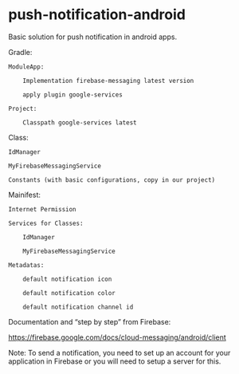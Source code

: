 # push-notification-android
Basic solution for push notification in android apps.

Gradle:
	
	ModuleApp:
		
		Implementation firebase-messaging latest version
	
		apply plugin google-services
		
	Project:
	
		Classpath google-services latest

Class:
	
	IdManager
	
	MyFirebaseMessagingService
	
	Constants (with basic configurations, copy in our project)

Mainifest:
	
	Internet Permission
	
	Services for Classes:
	
		IdManager
	
		MyFirebaseMessagingService
	
	Metadatas:
	
		default notification icon
		
		default notification color
		
		default notification channel id

Documentation and “step by step” from Firebase:

https://firebase.google.com/docs/cloud-messaging/android/client

Note: To send a notification, you need to set up an account for your application in Firebase or you will need to setup a server for this.
